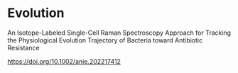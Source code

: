 # Evolution
An Isotope-Labeled Single-Cell Raman Spectroscopy Approach for Tracking the Physiological Evolution Trajectory of Bacteria toward Antibiotic Resistance

https://doi.org/10.1002/anie.202217412
